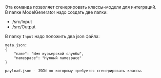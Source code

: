 Эта команда позволяет сгенерировать классы-модели для интеграций.
В папке ModelGenerator надо создать две папки:
* /src/Input
* /src/Output


В папку `Input` надо положить два json файла:
````
meta.json:
{
    "name": "Имя курьерской службы",
    "namespace": "Нужный namespace"
}

payload.json - JSON по которому требуется сгенерировать классы.
````